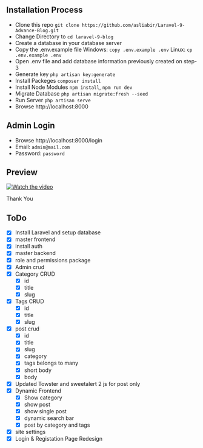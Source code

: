 ## Installation Process

- Clone this repo `git clone https://github.com/asliabir/Laravel-9-Advance-Blog.git`
- Change Directory to `cd laravel-9-blog`
- Create a database in your database server
- Copy the .env.example file Windows: `copy .env.example .env` Linux: `cp .env.example .env`
- Open .env file and add database information previously created on step-3
- Generate key `php artisan key:generate`
- Install Packeges `composer install`
- Install Node Modules `npm install`, `npm run dev`
- Migrate Database `php artisan migrate:fresh --seed`
- Run Server `php artisan serve`
- Browse http://localhost:8000

## Admin Login
- Browse http://localhost:8000/login
- Email: `admin@mail.com`
- Password: `password`
## Preview
[![Watch the video](https://img.youtube.com/vi/ZM4GL_HgRwo/maxresdefault.jpg)](https://youtu.be/ZM4GL_HgRwo)



Thank You

## ToDo

- [x] Install Laravel and setup database
- [x] master frontend
- [x] install auth
- [x] master backend
- [x] role and permissions package
- [x] Admin crud
- [x] Category CRUD
  - [x] id
  - [x] title
  - [x] slug
- [x] Tags CRUD
  - [x] id
  - [x] title
  - [x] slug
- [x] post crud
  - [x] id
  - [x] title
  - [x] slug
  - [x] category
  - [x] tags belongs to many
  - [x] short body
  - [x] body
- [x] Updated Towster and sweetalert 2 js for post only
- [x] Dynamic Frontend
  - [x] Show category
  - [x] show post
  - [x] show single post
  - [x] dynamic search bar
  - [x] post by category and tags
- [x] site settings
- [x] Login & Registation Page Redesign
